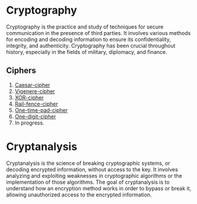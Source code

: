 # Cryptography


Cryptography is the practice and study of techniques for secure communication in the presence of third parties. It involves various methods for encoding and decoding information to ensure its confidentiality, integrity, and authenticity. Cryptography has been crucial throughout history, especially in the fields of military, diplomacy, and finance.

## Ciphers

1. [Caesar-cipher](Caesar-cipher)
2. [Vigenere-cipher](Vigenere-cipher)
3. [XOR-cipher](XOR-cipher)
4. [Rail-fence-cipher](Rail-fence-cipher)
5. [One-time-pad-cipher](One-time-pad-cipher)
6. [One-digit-cipher](One-digit-cipher)
7. In progress.


# Cryptanalysis

Cryptanalysis is the science of breaking cryptographic systems, or decoding encrypted information, without access to the key. It involves analyzing and exploiting weaknesses in cryptographic algorithms or the implementation of those algorithms. The goal of cryptanalysis is to understand how an encryption method works in order to bypass or break it, allowing unauthorized access to the encrypted information.